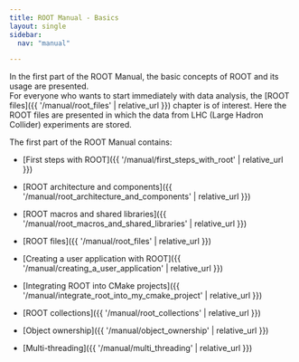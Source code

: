 ```yaml
---
title: ROOT Manual - Basics
layout: single
sidebar:
  nav: "manual"

---
```


In the first part of the ROOT Manual, the basic concepts of ROOT and its usage are presented.<br>
For everyone who wants to start immediately with data analysis, the [ROOT files]({{ '/manual/root_files' | relative_url }}) chapter is of interest. Here the ROOT files are presented in which the data from LHC (Large Hadron Collider) experiments are stored.

The first part of the ROOT Manual contains:

  - [First steps with ROOT]({{ '/manual/first_steps_with_root' | relative_url }})

  - [ROOT architecture and components]({{ '/manual/root_architecture_and_components' | relative_url }})

  - [ROOT macros and shared libraries]({{ '/manual/root_macros_and_shared_libraries' | relative_url }})

  - [ROOT files]({{ '/manual/root_files' | relative_url }})

  - [Creating a user application with ROOT]({{ '/manual/creating_a_user_application' | relative_url }})

  - [Integrating ROOT into CMake projects]({{ '/manual/integrate_root_into_my_cmake_project' | relative_url }})

  - [ROOT collections]({{ '/manual/root_collections' | relative_url }})

  - [Object ownership]({{ '/manual/object_ownership' | relative_url }})

  - [Multi-threading]({{ '/manual/multi_threading' | relative_url }})
